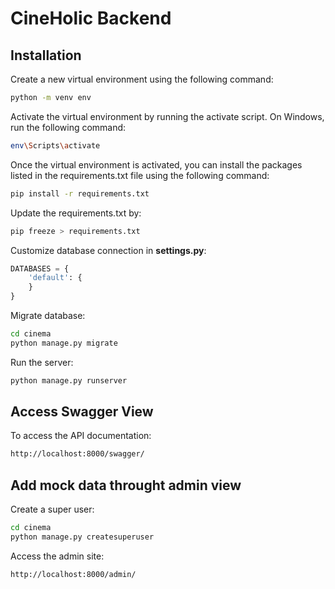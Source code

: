 # CineHolic Backend

## Installation

Create a new virtual environment using the following command:

```bash
python -m venv env
```

Activate the virtual environment by running the activate script. On Windows, run the following command:

```bash
env\Scripts\activate
```

Once the virtual environment is activated, you can install the packages listed in the requirements.txt file using the following command:

```bash
pip install -r requirements.txt
```

Update the requirements.txt by:
```bash
pip freeze > requirements.txt
```

Customize database connection in **settings.py**:

```python
DATABASES = {
    'default': {
    }
}
```

Migrate database:

```bash
cd cinema
python manage.py migrate
```

Run the server:

```bash
python manage.py runserver
```

## Access Swagger View

To access the API documentation:

```bash
http://localhost:8000/swagger/
```

## Add mock data throught admin view

Create a super user:

```bash
cd cinema
python manage.py createsuperuser
```

Access the admin site:

```bash
http://localhost:8000/admin/
```
